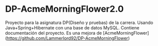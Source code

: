 # DP-AcmeMorningFlower2.0
Proyecto para la asignatura DP(Diseño y pruebas) de la carrera. Usando Java+Spring+Hibernate con una base de datos MySQL. Contiene documentación del proyecto. Es una mejora de [AcmeMorningFlower] (https://github.com/Lammerlord92/DP-AcmeMorningFlower)
